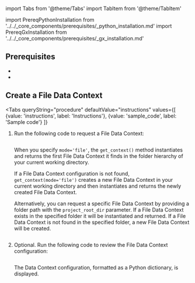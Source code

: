 import Tabs from '@theme/Tabs'
import TabItem from '@theme/TabItem'

import PrereqPythonInstallation from '../../_core_components/prerequisites/_python_installation.md'
import PrereqGxInstallation from '../../_core_components/prerequisites/_gx_installation.md'

## Prerequisites

- <PrereqPythonInstallation/>
- <PrereqGxInstallation/>

## Create a File Data Context

<Tabs 
   queryString="procedure"
   defaultValue="instructions"
   values={[
      {value: 'instructions', label: 'Instructions'},
      {value: 'sample_code', label: 'Sample code'}
   ]}
>

<TabItem value="instructions" label="Instructions">

1. Run the following code to request a File Data Context:

   ```python title='Python input' name="core/set_up_a_gx_environment/_create_a_data_context/file_data_context.py import great_expectations and get a context"
   ```

   When you specify `mode='file'`, the `get_context()` method instantiates and returns the first File Data Context it finds in the folder hierarchy of your current working directory.  

   If a File Data Context configuration is not found, `get_context(mode='file')` creates a new File Data Context in your current working directory and then instantiates and returns the newly created File Data Context.

   Alternatively, you can request a specific File Data Context by providing a folder path with the `project_root_dir` parameter.  If a File Data Context exists in the specified folder it will be instantiated and returned.  If a File Data Context is not found in the specified folder, a new File Data Context will be created.

   ```python title="Python input" name="docs/docusaurus/docs/core/set_up_a_gx_environment/_create_a_data_context/file_data_context.py - specific file data context"
   ```

3. Optional. Run the following code to review the File Data Context configuration:

   ```python title="Python input" name="core/set_up_a_gx_environment/_create_a_data_context/file_data_context.py review returned Data Context"
   ```
   
   The Data Context configuration, formatted as a Python dictionary, is displayed.

</TabItem>

<TabItem value="sample_code" label="Sample code">

```python title="Python input" name="core/set_up_a_gx_environment/_create_a_data_context/file_data_context.py full example code"
```

</TabItem>

</Tabs>